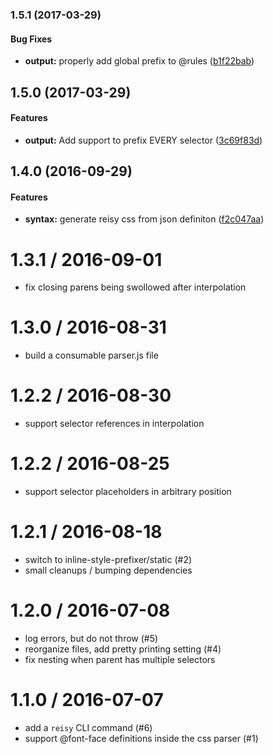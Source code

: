 <a name="1.5.1"></a>
### 1.5.1 (2017-03-29)


#### Bug Fixes

* **output:**  properly add global prefix to @rules ([b1f22bab](b1f22bab))



<a name="1.5.0"></a>
## 1.5.0 (2017-03-29)


#### Features

* **output:**  Add support to prefix EVERY selector ([3c69f83d](3c69f83d))



<a name="1.4.0"></a>
## 1.4.0 (2016-09-29)


#### Features

* **syntax:**  generate reisy css from json definiton ([f2c047aa](f2c047aa))




1.3.1 / 2016-09-01
==================

  * fix closing parens being swollowed after interpolation

1.3.0 / 2016-08-31
==================

  * build a consumable parser.js file

1.2.2 / 2016-08-30
==================

  * support selector references in interpolation

1.2.2 / 2016-08-25
==================

  * support selector placeholders in arbitrary position

1.2.1 / 2016-08-18
==================

  * switch to inline-style-prefixer/static (#2)
  * small cleanups / bumping dependencies

1.2.0 / 2016-07-08
==================

  * log errors, but do not throw (#5)
  * reorganize files, add pretty printing setting (#4)
  * fix nesting when parent has multiple selectors

1.1.0 / 2016-07-07
==================

  * add a `reisy` CLI command (#6)
  * support @font-face definitions inside the css parser (#1)
